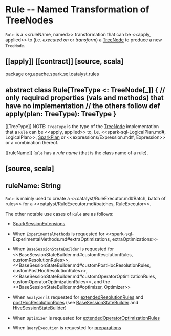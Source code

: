 # Rule -- Named Transformation of TreeNodes

`Rule` is a <<ruleName, named>> transformation that can be <<apply, applied>> to (i.e. _executed on_ or _transform_) a [TreeNode](TreeNode.md) to produce a new `TreeNode`.

[[apply]]
[[contract]]
[source, scala]
----
package org.apache.spark.sql.catalyst.rules

abstract class Rule[TreeType <: TreeNode[_]] {
  // only required properties (vals and methods) that have no implementation
  // the others follow
  def apply(plan: TreeType): TreeType
}
----

[[TreeType]]
NOTE: `TreeType` is the type of the [TreeNode](TreeNode.md#implementations) implementation that a `Rule` can be <<apply, applied>> to, i.e. <<spark-sql-LogicalPlan.md#, LogicalPlan>>, [SparkPlan](../physical-operators/SparkPlan.md) or <<expressions/Expression.md#, Expression>> or a combination thereof.

[[ruleName]]
`Rule` has a *rule name* (that is the class name of a rule).

[source, scala]
----
ruleName: String
----

`Rule` is mainly used to create a <<catalyst/RuleExecutor.md#Batch, batch of rules>> for a <<catalyst/RuleExecutor.md#batches, RuleExecutor>>.

The other notable use cases of `Rule` are as follows:

* [SparkSessionExtensions](../SparkSessionExtensions.md)

* When `ExperimentalMethods` is requested for <<spark-sql-ExperimentalMethods.md#extraOptimizations, extraOptimizations>>

* When `BaseSessionStateBuilder` is requested for <<BaseSessionStateBuilder.md#customResolutionRules, customResolutionRules>>, <<BaseSessionStateBuilder.md#customPostHocResolutionRules, customPostHocResolutionRules>>, <<BaseSessionStateBuilder.md#customOperatorOptimizationRules, customOperatorOptimizationRules>>, and the <<BaseSessionStateBuilder.md#optimizer, Optimizer>>

* When `Analyzer` is requested for [extendedResolutionRules](../Analyzer.md#extendedResolutionRules) and [postHocResolutionRules](../Analyzer.md#postHocResolutionRules) (see [BaseSessionStateBuilder](../BaseSessionStateBuilder.md#analyzer) and [HiveSessionStateBuilder](../hive/HiveSessionStateBuilder.md#analyzer))

* When `Optimizer` is requested for [extendedOperatorOptimizationRules](../Optimizer.md#extendedOperatorOptimizationRules)

* When `QueryExecution` is requested for [preparations](../spark-sql-QueryExecution.md#preparations)
